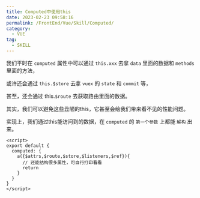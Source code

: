 ```yaml
---
title: Computed中使用this
date: 2023-02-23 09:58:16
permalink: /FrontEnd/Vue/Skill/Computed/
category:
  - VUE
tag:
  - SKILL
---
```


我们平时在 `computed` 属性中可以通过 `this.xxx` 去拿 `data` 里面的数据和 `methods` 里面的方法，

或许还会通过 `this.$store` 去拿 `vuex` 的 `state` 和 `commit` 等，

甚至，还会通过 this.`$route` 去获取路由里面的数据。 

其实，我们可以避免这些丑陋的this，它甚至会给我们带来看不见的性能问题。

实现上，我们通过this能访问到的数据，在 `computed` 的 `第一个参数` 上都能 `解构` 出来。

```vue
<script>
export default {
  computed: {
    a({$attrs,$route,$store,$listeners,$ref}){
      // 还能结构很多属性，可自行打印看看
      return
    }
  }
}
</script>
```
